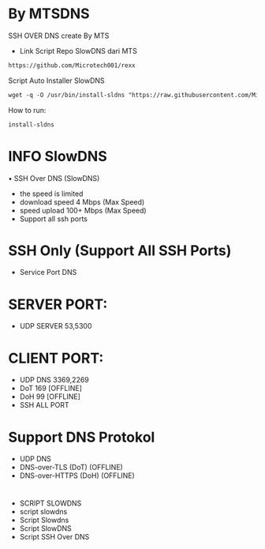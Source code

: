 # By MTSDNS
SSH OVER DNS create By MTS
* Link Script Repo SlowDNS dari MTS
```html
https://github.com/Microtech001/rexx
```

Script Auto Installer SlowDNS
```html
wget -q -O /usr/bin/install-sldns "https://raw.githubusercontent.com/Microtech001/rex/main/SLDNS/install-sldns" && chmod +x /usr/bin/install-sldns && install-sldns
```
How to run: 
```html
install-sldns
```

# INFO SlowDNS
• SSH Over DNS (SlowDNS)
* the speed is limited
* download speed 4 Mbps (Max Speed)
* speed upload 100+ Mbps (Max Speed)
* Support all ssh ports
  
# SSH Only (Support All SSH Ports)
* Service Port DNS

# SERVER PORT:
* UDP SERVER 53,5300

# CLIENT PORT:
* UDP DNS 3369,2269
* DoT 169 [OFFLINE]
* DoH 99 [OFFLINE]
* SSH ALL PORT

# Support DNS Protokol
* UDP DNS
* DNS-over-TLS (DoT) (OFFLINE)
* DNS-over-HTTPS (DoH) (OFFLINE)
#
* SCRIPT SLOWDNS
* script slowdns
* Script Slowdns
* Script SlowDNS
* Script SSH Over DNS
